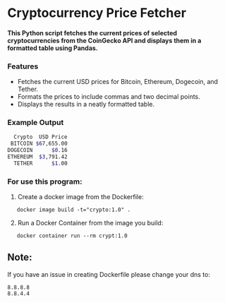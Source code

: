 # Cryptocurrency Price Fetcher
#### This Python script fetches the current prices of selected cryptocurrencies from the CoinGecko API and displays them in a formatted table using Pandas.
### Features
- Fetches the current USD prices for Bitcoin, Ethereum, Dogecoin, and Tether.
- Formats the prices to include commas and two decimal points.
- Displays the results in a neatly formatted table.

### Example Output
```bash
  Crypto  USD Price
 BITCOIN $67,655.00
DOGECOIN      $0.16
ETHEREUM  $3,791.42
  TETHER      $1.00

```
### For use this program:
1. Create a docker image from the Dockerfile:
```
   docker image build -t="crypto:1.0" .
```
2. Run a Docker Container from the image you build: 
```
   docker container run --rm crypt:1.0
```
## Note:
If you have an issue in creating Dockerfile please change your dns to:
```
8.8.8.8
8.8.4.4
```
